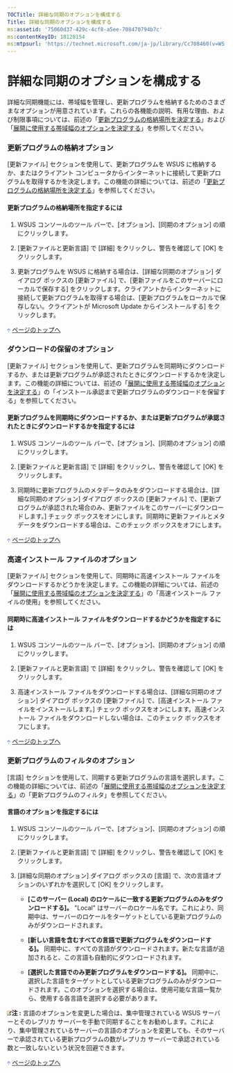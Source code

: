```yaml
---
TOCTitle: 詳細な同期のオプションを構成する
Title: 詳細な同期のオプションを構成する
ms:assetid: '75060d37-429c-4cf8-a5ee-708470794b7c'
ms:contentKeyID: 18128154
ms:mtpsurl: 'https://technet.microsoft.com/ja-jp/library/Cc708460(v=WS.10)'
---
```


詳細な同期のオプションを構成する
================================

詳細な同期機能には、帯域幅を管理し、更新プログラムを格納するためのさまざまなオプションが用意されています。これらの各機能の説明、有用な理由、および制限事項については、前述の「[更新プログラムの格納場所を決定する](https://www.microsoft.com/japan/technet/prodtechnol/windowsserver2003/library/wsus/wsusdeploymentguidetc/3102c059-d7a4-49d8-8de8-299e730bb109.mspx)」および「[展開に使用する帯域幅のオプションを決定する](https://www.microsoft.com/japan/technet/prodtechnol/windowsserver2003/library/wsus/wsusdeploymentguidetc/8001cd1d-8c32-4962-8bad-9dede4cd90e5.mspx)」を参照してください。

### 更新プログラムの格納オプション

\[更新ファイル\] セクションを使用して、更新プログラムを WSUS に格納するか、またはクライアント コンピュータからインターネットに接続して更新プログラムを取得するかを決定します。この機能の詳細については、前述の「[更新プログラムの格納場所を決定する](https://www.microsoft.com/japan/technet/prodtechnol/windowsserver2003/library/wsus/wsusdeploymentguidetc/3102c059-d7a4-49d8-8de8-299e730bb109.mspx)」を参照してください。

#### 更新プログラムの格納場所を指定するには

1.  WSUS コンソールのツール バーで、\[オプション\]、\[同期のオプション\] の順にクリックします。

2.  \[更新ファイルと更新言語\] で \[詳細\] をクリックし、警告を確認して \[OK\] をクリックします。

3.  更新プログラムを WSUS に格納する場合は、\[詳細な同期のオプション\] ダイアログ ボックスの \[更新ファイル\] で、\[更新ファイルをこのサーバーにローカルで保存する\] をクリックします。クライアントからインターネットに接続して更新プログラムを取得する場合は、\[更新プログラムをローカルで保存しない。クライアントが Microsoft Update からインストールする\] をクリックします。

![](images/Cc708460.arrow_px_up(ja-jp,WS.10).gif) [ページのトップへ](#ctl00_rs1_eb1_panel1)

### ダウンロードの保留のオプション

\[更新ファイル\] セクションを使用して、更新プログラムを同期時にダウンロードするか、または更新プログラムが承認されたときにダウンロードするかを決定します。この機能の詳細については、前述の「[展開に使用する帯域幅のオプションを決定する](https://www.microsoft.com/japan/technet/prodtechnol/windowsserver2003/library/wsus/wsusdeploymentguidetc/8001cd1d-8c32-4962-8bad-9dede4cd90e5.mspx)」の「インストール承認まで更新プログラムのダウンロードを保留する」を参照してください。

#### 更新プログラムを同期時にダウンロードするか、または更新プログラムが承認されたときにダウンロードするかを指定するには

1.  WSUS コンソールのツール バーで、\[オプション\]、\[同期のオプション\] の順にクリックします。

2.  \[更新ファイルと更新言語\] で \[詳細\] をクリックし、警告を確認して \[OK\] をクリックします。

3.  同期時に更新プログラムのメタデータのみをダウンロードする場合は、\[詳細な同期のオプション\] ダイアログ ボックスの \[更新ファイル\] で、\[更新プログラムが承認された場合のみ、更新ファイルをこのサーバーにダウンロードします。\] チェック ボックスをオンにします。同期時に更新ファイルとメタデータをダウンロードする場合は、このチェック ボックスをオフにします。

![](images/Cc708460.arrow_px_up(ja-jp,WS.10).gif) [ページのトップへ](#ctl00_rs1_eb1_panel1)

### 高速インストール ファイルのオプション

\[更新ファイル\] セクションを使用して、同期時に高速インストール ファイルをダウンロードするかどうかを決定します。この機能の詳細については、前述の「[展開に使用する帯域幅のオプションを決定する](https://www.microsoft.com/japan/technet/prodtechnol/windowsserver2003/library/wsus/wsusdeploymentguidetc/8001cd1d-8c32-4962-8bad-9dede4cd90e5.mspx)」の「高速インストール ファイルの使用」を参照してください。

#### 同期時に高速インストール ファイルをダウンロードするかどうかを指定するには

1.  WSUS コンソールのツール バーで、\[オプション\]、\[同期のオプション\] の順にクリックします。

2.  \[更新ファイルと更新言語\] で \[詳細\] をクリックし、警告を確認して \[OK\] をクリックします。

3.  高速インストール ファイルをダウンロードする場合は、\[詳細な同期のオプション\] ダイアログ ボックスの \[更新ファイル\] で、\[高速インストール ファイルをインストールします。\] チェック ボックスをオンにします。高速インストール ファイルをダウンロードしない場合は、このチェック ボックスをオフにします。

![](images/Cc708460.arrow_px_up(ja-jp,WS.10).gif) [ページのトップへ](#ctl00_rs1_eb1_panel1)

### 更新プログラムのフィルタのオプション

\[言語\] セクションを使用して、同期する更新プログラムの言語を選択します。この機能の詳細については、前述の「[展開に使用する帯域幅のオプションを決定する](https://www.microsoft.com/japan/technet/prodtechnol/windowsserver2003/library/wsus/wsusdeploymentguidetc/8001cd1d-8c32-4962-8bad-9dede4cd90e5.mspx)」の「更新プログラムのフィルタ」を参照してください。

#### 言語のオプションを指定するには

1.  WSUS コンソールのツール バーで、\[オプション\]、\[同期のオプション\] の順にクリックします。

2.  \[更新ファイルと更新言語\] で \[詳細\] をクリックし、警告を確認して \[OK\] をクリックします。

3.  \[詳細な同期のオプション\] ダイアログ ボックスの \[言語\] で、次の言語オプションのいずれかを選択して \[OK\] をクリックします。

    -   **\[このサーバー (Local) のロケールに一致する更新プログラムのみをダウンロードする\]。** "Local" はサーバーのロケール名です。これにより、同期中は、サーバーのロケールをターゲットとしている更新プログラムのみがダウンロードされます。

    -   **\[新しい言語を含むすべての言語で更新プログラムをダウンロードする\]。** 同期中に、すべての言語がダウンロードされます。新たな言語が追加されると、この言語も自動的にダウンロードされます。

    -   **\[選択した言語でのみ更新プログラムをダウンロードする\]。** 同期中に、選択した言語をターゲットとしている更新プログラムのみがダウンロードされます。このオプションを選択する場合は、使用可能な言語一覧から、使用する各言語を選択する必要があります。

![](images/Cc708460.note(ja-jp,WS.10).gif)**注 :**
言語のオプションを変更した場合は、集中管理されている WSUS サーバーとそのレプリカ サーバーを手動で同期することをお勧めします。これにより、集中管理されているサーバーの言語のオプションを変更しても、そのサーバーで承認されている更新プログラムの数がレプリカ サーバーで承認されている数と一致しないという状況を回避できます。

![](images/Cc708460.arrow_px_up(ja-jp,WS.10).gif) [ページのトップへ](#ctl00_rs1_eb1_panel1)
